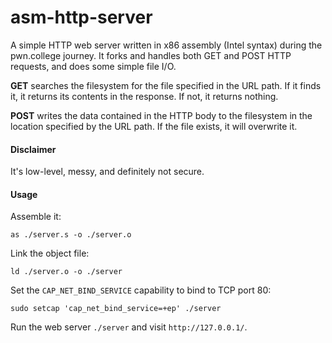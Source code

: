 # asm-http-server

A simple HTTP web server written in x86 assembly (Intel syntax) during the pwn.college journey. It forks and handles both GET and POST HTTP requests, and does some simple file I/O.

**GET** searches the filesystem for the file specified in the URL path. If it finds it, it returns its contents in the response. If not, it returns nothing.

**POST** writes the data contained in the HTTP body to the filesystem in the location specified by the URL path. If the file exists, it will overwrite it.

#### Disclaimer

It's low-level, messy, and definitely not secure.

#### Usage

Assemble it:

```
as ./server.s -o ./server.o
```

Link the object file:
```
ld ./server.o -o ./server
```

Set the `CAP_NET_BIND_SERVICE` capability to bind to TCP port 80:

```
sudo setcap 'cap_net_bind_service=+ep' ./server
```

Run the web server `./server` and visit `http://127.0.0.1/`.
